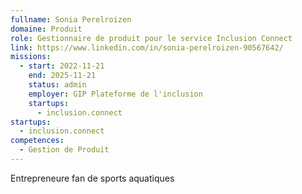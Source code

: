 ```yaml
---
fullname: Sonia Perelroizen
domaine: Produit
role: Gestionnaire de produit pour le service Inclusion Connect
link: https://www.linkedin.com/in/sonia-perelroizen-90567642/
missions:
  - start: 2022-11-21
    end: 2025-11-21
    status: admin
    employer: GIP Plateforme de l'inclusion
    startups:
      - inclusion.connect
startups:
  - inclusion.connect
competences:
  - Gestion de Produit
---
```

Entrepreneure fan de sports aquatiques